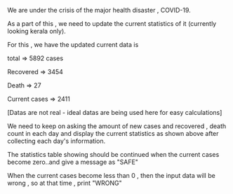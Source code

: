 We are under the crisis of the major health disaster , COVID-19.

As a part of this , we need to update the current statistics of it (currently looking kerala only).

For this , we have the updated current data is

total => 5892 cases

Recovered => 3454

Death => 27

Current cases => 2411

[Datas are not real - ideal datas are being used here for easy calculations]

We need to keep on asking the amount of new cases and recovered , death count in each day and display the current statistics as shown above after collecting each day's information.

The statistics table showing should be continued when the current cases become zero..and give a message as "SAFE"

When the current cases become less than 0 , then the input data will be wrong , so at that time , print "WRONG"
